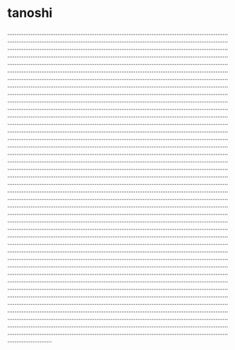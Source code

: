 # tanoshi

.....................................................................................................................................................................................................................................................................................................................................................................................................................................................................................................................................................................................................................................................................................................................................................................................................................................................................................................................................................................................................................................................................................................................................................................................................................................................................................................................................................................................................................................................................................................................................................................................................................................................................................................................................................................................................................................................................................................................................................................................................................................................................................................................................................................................................................................................................................................................................................................................................................................................................................................................................................................................................................................................................................................................................................................................................................................................................................................................................................................................................................................................................................................................................................................................................................................................................................................................................................................................................................................................................................................................................................................................................................................................................................................................................................................................................................................................................................................................................................................................................................................................................................................................................................................................................................................................................................................................................................................................................................................................................................................................................................................................................................................................................................................................................................................................................................................................................................................................................................................................................................................................................................................................................................................................................................................................................................................................